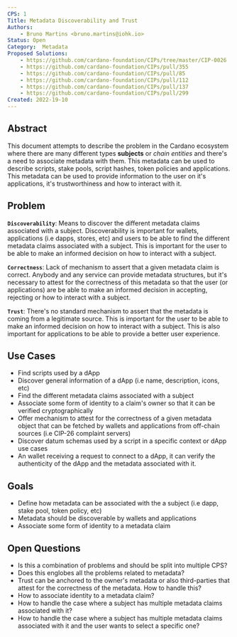 ```yaml
---
CPS: 1
Title: Metadata Discoverability and Trust
Authors: 
    - Bruno Martins <bruno.martins@iohk.io>
Status: Open
Category:  Metadata
Proposed Solutions: 
    - https://github.com/cardano-foundation/CIPs/tree/master/CIP-0026
    - https://github.com/cardano-foundation/CIPs/pull/355
    - https://github.com/cardano-foundation/CIPs/pull/85
    - https://github.com/cardano-foundation/CIPs/pull/112
    - https://github.com/cardano-foundation/CIPs/pull/137
    - https://github.com/cardano-foundation/CIPs/pull/299
Created: 2022-19-10
---
```


## **Abstract**
This document attempts to describe the problem in the Cardano ecosystem where there are many different types **subjects** or *chain entities* and there's a need to associate metadata with them. This metadata can be used to describe scripts, stake pools, script hashes, token policies and applications. This metadata can be used to provide information to the user on it's applications, it's trustworthiness and how to interact with it.

## **Problem**
**`Discoverability`**: Means to discover the different metadata claims associated with a subject. Discoverability is important for wallets, applications (i.e dapps, stores, etc) and users to be able to find the different metadata claims associated with a subject. This is important for the user to be able to make an informed decision on how to interact with a subject.

**`Correctness`**: Lack of mechanism to assert that a given metadata claim is correct. Anybody and any service can provide metadata structures, but it's necessary to attest for the correctness of this metadata so that the user (or applications) are be able to make an informed decision in accepting, rejecting or how to interact with a subject.

**`Trust`**: There's no standard mechanism to assert that the metadata is coming from a legitimate source. This is important for the user to be able to make an informed decision on how to interact with a subject. This is also important for applications to be able to provide a better user experience. 

## **Use Cases**
- Find scripts used by a dApp
- Discover general information of a dApp (i.e name, description, icons, etc)
- Find the different metadata claims associated with a subject
- Associate some form of identity to a claim's owner so that it can be verified cryptographically
- Offer mechanism to attest for the correctness of a given metadata object that can be fetched by wallets and applications from off-chain sources (i.e CIP-26 complaint servers)
- Discover datum schemas used by a script in a specific context or dApp use cases
- An wallet receiving a request to connect to a dApp, it can verify the authenticity of the dApp and the metadata associated with it.

## **Goals**
- Define how metadata can be associated with the a subject (i.e dapp, stake pool, token policy, etc)
- Metadata should be discoverable by wallets and applications
- Associate some form of identity to a metadata claim

## **Open Questions**
- Is this a combination of problems and should be split into multiple CPS?
- Does this englobes all the problems related to metadata?
- Trust can be anchored to the owner's metadata or also third-parties that attest for the correctness of the metadata. How to handle this?
- How to associate identity to a metadata claim?
- How to handle the case where a subject has multiple metadata claims associated with it?
- How to handle the case where a subject has multiple metadata claims associated with it and the user wants to select a specific one?